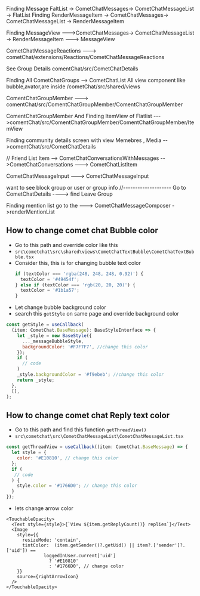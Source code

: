 Finding Message FaltList -> CometChatMessages-> CometChatMessageList -> FlatList
Finding RenderMessageItem -> CometChatMessages-> CometChatMessageList -> RenderMessageItem

Finding MessageView --->CometChatMessages-> CometChatMessageList -> RenderMessageItem ---> MessageView

CometChatMessageReactions ---> cometChat/extensions/Reactions/CometChatMessageReactions

See Group Details
comentChat/src/CometChatDetails

Finding All CometChatGroups --> CometChatList
All view component like bubble,avator,are inside /cometChat/src/shared/views

ComentChatGroupMember ---> comentChat/src/ComentChatGroupMember/ComentChatGroupMember

ComentChatGroupMember And Finding ItemView of Flatlist --->comentChat/src/ComentChatGroupMember/ComentChatGroupMember/ItemView

Finding community details screen with view Memebres , Media -->comentChat/src/CometChatDetails

// Friend List Item --> CometChatConversationsWithMessages -->CometChatConversations ---> CometChatListItem

CometChatMessageInput ---> CometChatMessageInput

want to see block group or user or group info
//--------------------
Go to CometChatDetails ----> find Leave Group

Finding mention list
go to the ---> CometChatMessageComposer ->renderMentionList

## How to change comet chat Bubble color

- Go to this path and override color like this
- `src\cometchat\src\shared\views\CometChatTextBubble\CometChatTextBubble.tsx`
- Consider this, this is for changing bubble text color
  ```jsx
  if (textColor === 'rgba(248, 248, 248, 0.92)') {
    textColor = '#49454f';
  } else if (textColor === 'rgb(20, 20, 20)') {
    textColor = '#1b1a57';
  }
  ```
- Let change bubble background color
- search this `getStyle` on same page and override background color

```jsx
const getStyle = useCallback(
  (item: CometChat.BaseMessage): BaseStyleInterface => {
    let _style = new BaseStyle({
      ..._messageBubbleStyle,
      backgroundColor: '#F7F7F7', //change this color
    });
    if (
      // code
    )
    _style.backgroundColor = '#f9ebeb'; //change this color
    return _style;
  },
  [],
);
```

## How to change comet chat Reply text color

- Go to this path and find this function `getThreadView()`
- `src\cometchat\src\CometChatMessageList\CometChatMessageList.tsx`

```jsx
const getThreadView = useCallback((item: CometChat.BaseMessage) => {
  let style = {
    color: '#E10810', // change this color
  };
  if (
   // code
  ) {
    style.color = '#1766D0'; // change this color
  }
});
```

- lets change arrow color

```
<TouchableOpacity>
  <Text style={style}>{`View ${item.getReplyCount()} replies`}</Text>
  <Image
    style={{
      resizeMode: 'contain',
      tintColor:  (item.getSender()?.getUid() || item?.['sender']?.['uid']) ==
              loggedInUser.current['uid']
                ? '#E10810'
                : '#1766D0', // change color
    }}
    source={rightArrowIcon}
  />
</TouchableOpacity>
```
